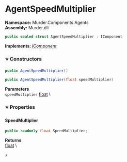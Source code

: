 # AgentSpeedMultiplier

**Namespace:** Murder.Components.Agents \
**Assembly:** Murder.dll

```csharp
public sealed struct AgentSpeedMultiplier : IComponent
```

**Implements:** _[IComponent](/Bang/Components/IComponent.html)_

### ⭐ Constructors
```csharp
public AgentSpeedMultiplier()
```

```csharp
public AgentSpeedMultiplier(float speedMultiplier)
```

**Parameters** \
`speedMultiplier` [float](https://learn.microsoft.com/en-us/dotnet/api/System.Single?view=net-7.0) \

### ⭐ Properties
#### SpeedMultiplier
```csharp
public readonly float SpeedMultiplier;
```

**Returns** \
[float](https://learn.microsoft.com/en-us/dotnet/api/System.Single?view=net-7.0) \


⚡